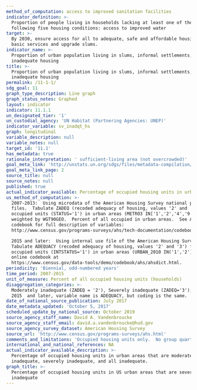 ```yaml
---
method_of_computation: access to improved sanitation facilities
indicator_definition: >-
  Proportion of people living in households lacking at least one of the
  following five housing conditions: access to improved water
target: >-
  By 2030, ensure access for all to adequate, safe and affordable housing and
  basic services and upgrade slums.
indicator_name: >-
  Proportion of urban population living in slums, informal settlements, or
  inadequate housing
title: >-
  Proportion of urban population living in slums, informal settlements, or
  inadequate housing
permalink: /11-1-1/
sdg_goal: 11
graph_type_description: Line graph
graph_status_notes: Graphed
layout: indicator
indicator: 11.1.1
un_designated_tier: '1'
un_custodial_agency: 'UN Habitat (Partnering Agencies: UNEP)'
indicator_variable: sv_inadqt_hs
graph: longitudinal
variable_description: null
variable_notes: null
target_id: '11.1'
has_metadata: true
rationale_interpretation: ' sufficient-living area (not overcrowded)'
goal_meta_link: 'http://unstats.un.org/sdgs/files/metadata-compilation/Metadata-Goal-11.pdf'
goal_meta_link_page: 2
source_title: null
source_notes: null
published: true
actual_indicator_available: Percentage of occupied housing units in urban areas  that are inadequate
us_method_of_computation: >-
  2007-2013:  Using microdata of the American Housing Survey national public use
  files.  Tabulate ZADEQ (recoded adequacy of housing, values '2' and '3') for
  occupied units (STATUS='1') in urban areas (METRO3 IN['1','2','4','9']),
  weighted by WGT90GEO.  Percent of all occupied in urban areas.  See AHS
  codebook for full description of variables: 
  http://www.census.gov/programs-surveys/ahs/tech-documentation/codebooks/ahs-codebook.html

  2015 and later:  Using internal use file of the American Housing Survey. 
  Tabulate ADEQUACY (recoded adequacy of housing, values '2' and '3') for
  occupied units (INTSTATUS='1') in urban areas (URBAN_2010 IN('1','2')).  See
  online codebook at
  https://www.census.gov/data-tools/demo/codebook/ahs/ahsdict.html.
periodicity: 'Biennial, odd-numbered years'
time_period: 2007-2015
unit_of_measure: Percent of all occupied housing units (households)
disaggregation_categories: >-
  Moderately inadequate (ZADEQ = '2'), Severely inadequate (ZADEQ='3'); For
  2015  and later, variable name is ADEQUACY, but coding is the same.
date_of_national_source_publication: July 2017
date_metadata_updated: 'October 5, 2017'
scheduled_update_by_national_source: October 2019
source_agency_staff_name: David A. Vandenbroucke
source_agency_staff_email: david.a.vandenbroucke@hud.gov
source_agency_survey_dataset: American Housing Survey
source_url: 'http://www.census.gov/programs-surveys/ahs.html'
comments_and_limitations: 'Occupied housing units only.  No group quarters or homeless.  Slums and informal housing are not defined.'
international_and_national_references: NA
actual_indicator_available_description: >-
  Percentage of occupied housing units in urban areas that are moderately
  inadequate, severely inadequate, and all inadequate.
graph_title: >-
  Percentage of occupied housing units in US urban areas that are severely
  inadequate
---
```

